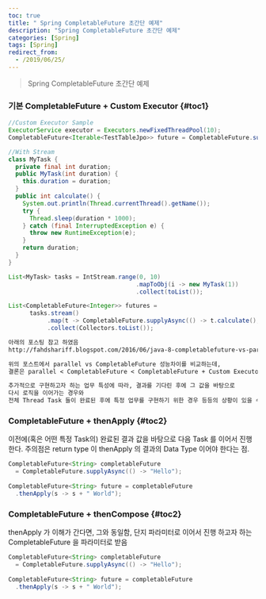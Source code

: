 ```yaml
---
toc: true
title: " Spring CompletableFuture 초간단 예제"
description: "Spring CompletableFuture 초간단 예제"
categories: [Spring]
tags: [Spring]
redirect_from:
  - /2019/06/25/
---
```


> Spring CompletableFuture 초간단 예제

### 기본 CompletableFuture + Custom Executor {#toc1}

```java
//Custom Executor Sample
ExecutorService executor = Executors.newFixedThreadPool(10);
CompletableFuture<Iterable<TestTableJpo>> future = CompletableFuture.supplyAsync(() -> testTableRepository.saveAll(src), executor);

//With Stream
class MyTask {
  private final int duration;
  public MyTask(int duration) {
    this.duration = duration;
  }
  public int calculate() {
    System.out.println(Thread.currentThread().getName());
    try {
      Thread.sleep(duration * 1000);
    } catch (final InterruptedException e) {
      throw new RuntimeException(e);
    }
    return duration;
  }
}

List<MyTask> tasks = IntStream.range(0, 10)
                                    .mapToObj(i -> new MyTask(1))
                                    .collect(toList());

List<CompletableFuture<Integer>> futures =
      tasks.stream()
           .map(t -> CompletableFuture.supplyAsync(() -> t.calculate(), executor))
           .collect(Collectors.toList());
```

```md
아래의 포스팅 참고 하였음
http://fahdshariff.blogspot.com/2016/06/java-8-completablefuture-vs-parallel.html

위의 포스트에서 parallel vs CompletableFuture 성능차이를 비교하는데,
결론은 parallel < CompletableFuture < CompletableFuture + Custom Executor 

추가적으로 구현하고자 하는 업무 특성에 따라, 결과를 기다린 후에 그 값을 바탕으로
다시 로직을 이어가는 경우와
전체 Thread Task 들이 완료된 후에 특정 업무를 구현하기 위한 경우 등등의 상황이 있을 수 있다.
```

### CompletableFuture + thenApply {#toc2}
이전에(혹은 어떤 특정 Task의) 완료된 결과 값을 바탕으로 다음 Task 를 이어서 진행한다.
주의점은 return type 이 thenApply 의 결과의 Data Type 이어야 한다는 점.
```java
CompletableFuture<String> completableFuture
  = CompletableFuture.supplyAsync(() -> "Hello");
 
CompletableFuture<String> future = completableFuture
  .thenApply(s -> s + " World");
```

### CompletableFuture + thenCompose {#toc2}
thenApply 가 이해가 간다면, 그와 동일함, 단지 파라미터로 이어서 진행 하고자 하는
CompletableFuture 을 파라미터로 받음
```java
CompletableFuture<String> completableFuture
  = CompletableFuture.supplyAsync(() -> "Hello");
 
CompletableFuture<String> future = completableFuture
  .thenApply(s -> s + " World");
```






[^1]: This is a footnote.

[kramdown]: https://kramdown.gettalong.org/
[My Blog]: https://marindie.github.io